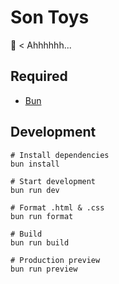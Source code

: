 # Son Toys

👦 < Ahhhhhh...

## Required

- [Bun](https://bun.sh/)

## Development

```shell
# Install dependencies
bun install

# Start development
bun run dev

# Format .html & .css
bun run format

# Build
bun run build

# Production preview
bun run preview
```
